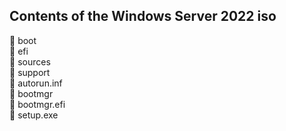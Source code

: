 ## Contents of the Windows Server 2022 iso

📁 boot <br />
📁 efi <br />
📁 sources <br />
📁 support <br />
📝 autorun.inf <br />
📝 bootmgr <br />
📝 bootmgr.efi <br />
📝 setup.exe <br />
